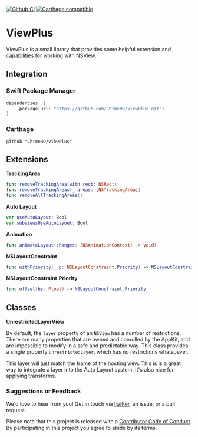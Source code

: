 [![Github CI](https://github.com/ChimeHQ/ViewPlus/workflows/CI/badge.svg)](https://github.com/ChimeHQ/ViewPlus/actions)
[![Carthage compatible](https://img.shields.io/badge/Carthage-compatible-4BC51D.svg)](https://github.com/Carthage/Carthage)

# ViewPlus

ViewPlus is a small library that provides some helpful extension and capabilities for working with NSView.

## Integration

### Swift Package Manager

```swift
dependencies: [
    .package(url: "https://github.com/ChimeHQ/ViewPlus.git")
]
```

### Carthage

```
github "ChimeHQ/ViewPlus"
```

## Extensions

**TrackingArea**

```swift
func removeTrackingArea(with rect: NSRect)
func removeTrackingAreas(_ areas: [NSTrackingArea])
func removeAllTrackingAreas()
```

**Auto Layout**

```swift
var useAutoLayout: Bool
var subviewsUseAutoLayout: Bool
```

**Animation**

```swift
func animateLayout(changes: (NSAnimationContext) -> Void)
```

**NSLayoutConstraint**

```swift
func withPriority(_ p: NSLayoutConstraint.Priority) -> NSLayoutConstraint
```

**NSLayoutConstraint.Priority**

```swift
func offset(by: Float) -> NSLayoutConstraint.Priority
```

## Classes

**UnrestrictedLayerView**

By default, the `layer` property of an `NSView` has a number of restrictions. There are many properties that are owned and conrolled by the AppKit, and are impossible to modify in a safe and predictable way. This class provides a single property `unrestrictedLayer`, which has no restrictions whatsoever.

This layer will just match the frame of the hosting view. This is is a great way to integrate a layer into the Auto Layout system. It's also nice for applying transforms.

### Suggestions or Feedback

We'd love to hear from you! Get in touch via [twitter](https://twitter.com/chimehq), an issue, or a pull request.

Please note that this project is released with a [Contributor Code of Conduct](CODE_OF_CONDUCT.md). By participating in this project you agree to abide by its terms.